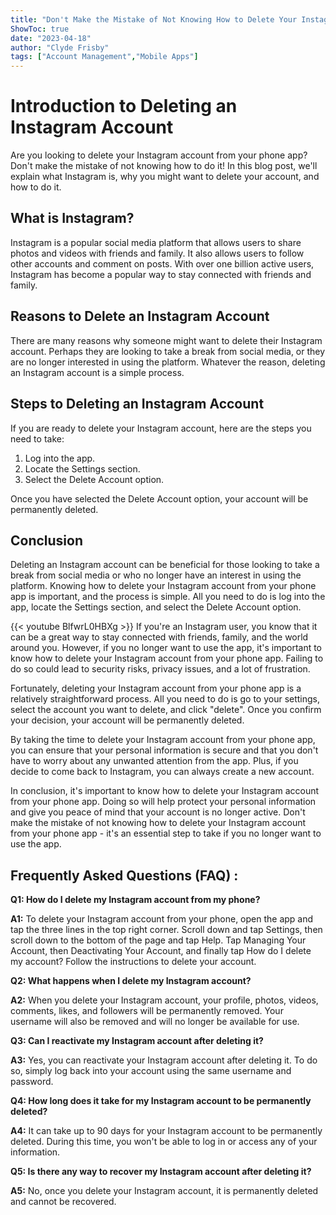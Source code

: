```yaml
---
title: "Don't Make the Mistake of Not Knowing How to Delete Your Instagram Account from Your Phone App!"
ShowToc: true 
date: "2023-04-18"
author: "Clyde Frisby" 
tags: ["Account Management","Mobile Apps"]
---
```

# Introduction to Deleting an Instagram Account

Are you looking to delete your Instagram account from your phone app? Don't make the mistake of not knowing how to do it! In this blog post, we'll explain what Instagram is, why you might want to delete your account, and how to do it. 

## What is Instagram?

Instagram is a popular social media platform that allows users to share photos and videos with friends and family. It also allows users to follow other accounts and comment on posts. With over one billion active users, Instagram has become a popular way to stay connected with friends and family.

## Reasons to Delete an Instagram Account

There are many reasons why someone might want to delete their Instagram account. Perhaps they are looking to take a break from social media, or they are no longer interested in using the platform. Whatever the reason, deleting an Instagram account is a simple process. 

## Steps to Deleting an Instagram Account

If you are ready to delete your Instagram account, here are the steps you need to take: 

1. Log into the app. 
2. Locate the Settings section. 
3. Select the Delete Account option. 

Once you have selected the Delete Account option, your account will be permanently deleted. 

## Conclusion

Deleting an Instagram account can be beneficial for those looking to take a break from social media or who no longer have an interest in using the platform. Knowing how to delete your Instagram account from your phone app is important, and the process is simple. All you need to do is log into the app, locate the Settings section, and select the Delete Account option.

{{< youtube BlfwrL0HBXg >}} 
If you're an Instagram user, you know that it can be a great way to stay connected with friends, family, and the world around you. However, if you no longer want to use the app, it's important to know how to delete your Instagram account from your phone app. Failing to do so could lead to security risks, privacy issues, and a lot of frustration. 

Fortunately, deleting your Instagram account from your phone app is a relatively straightforward process. All you need to do is go to your settings, select the account you want to delete, and click "delete". Once you confirm your decision, your account will be permanently deleted. 

By taking the time to delete your Instagram account from your phone app, you can ensure that your personal information is secure and that you don't have to worry about any unwanted attention from the app. Plus, if you decide to come back to Instagram, you can always create a new account. 

In conclusion, it's important to know how to delete your Instagram account from your phone app. Doing so will help protect your personal information and give you peace of mind that your account is no longer active. Don't make the mistake of not knowing how to delete your Instagram account from your phone app - it's an essential step to take if you no longer want to use the app.

## Frequently Asked Questions (FAQ) :
**Q1: How do I delete my Instagram account from my phone?**

**A1:** To delete your Instagram account from your phone, open the app and tap the three lines in the top right corner. Scroll down and tap Settings, then scroll down to the bottom of the page and tap Help. Tap Managing Your Account, then Deactivating Your Account, and finally tap How do I delete my account? Follow the instructions to delete your account.

**Q2: What happens when I delete my Instagram account?**

**A2:** When you delete your Instagram account, your profile, photos, videos, comments, likes, and followers will be permanently removed. Your username will also be removed and will no longer be available for use.

**Q3: Can I reactivate my Instagram account after deleting it?**

**A3:** Yes, you can reactivate your Instagram account after deleting it. To do so, simply log back into your account using the same username and password.

**Q4: How long does it take for my Instagram account to be permanently deleted?**

**A4:** It can take up to 90 days for your Instagram account to be permanently deleted. During this time, you won't be able to log in or access any of your information.

**Q5: Is there any way to recover my Instagram account after deleting it?**

**A5:** No, once you delete your Instagram account, it is permanently deleted and cannot be recovered.


